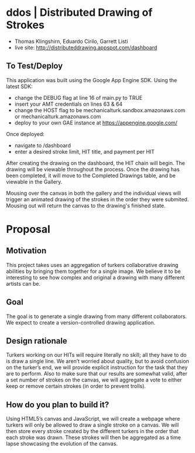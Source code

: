 ddos | Distributed Drawing of Strokes
=====================================
* Thomas Klingshirn, Eduardo Cirilo, Garrett Listi
* live site: http://distributeddrawing.appspot.com/dashboard

To Test/Deploy
--------------
This application was built using the Google App Engine SDK. Using the latest SDK:
* change the DEBUG flag at line 16 of main.py to TRUE
* insert your AMT credentials on lines 63 & 64
* change the HOST flag to be mechanicalturk.sandbox.amazonaws.com or mechanicalturk.amazonaws.com
* deploy to your own GAE instance at https://appengine.google.com/

Once deployed:
* navigate to /dashboard
* enter a desired stroke limit, HIT title, and payment per HIT

After creating the drawing on the dashboard, the HIT chain will begin. The drawing will be viewable throughout the process. Once the drawing has been completed, it will move to the Completed Drawings table, and be viewable in the Gallery. 

Mousing over the canvas in both the gallery and the individual views will trigger an animated drawing of the strokes in the order they were submited. Mousing out will return the canvas to the drawing's finished state. 

Proposal
========

Motivation
----------
This project takes uses an aggregation of turkers collaborative drawing abilities by bringing them together for a single image.  We believe it to be interesting to see how complex and original a drawing with many different artists can be.

Goal
----
The goal is to generate a single drawing from many different collaborators.  We expect to create a version-controlled drawing application.

Design rationale
----------------
Turkers working on our HITs will require literally no skill; all they have to do is draw a single line. We aren’t worried about quality, but to avoid confusion on the turker’s end, we will provide explicit instruction for the task that they are to perform. Also to make sure that our results are somewhat valid, after a set number of strokes on the canvas, we will aggregate a vote to either keep or remove certain strokes (in order to prevent trolls).

How do you plan to build it?
----------------------------
Using HTML5’s canvas and JavaScript, we will create a webpage where turkers will only be allowed to draw a single stroke on a canvas. We will then store every stroke created by the different turkers in the order that each stroke was drawn. These strokes will then be aggregated as a time lapse showcasing the evolution of the canvas. 
